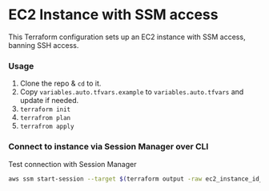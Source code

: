 # EC2 Instance with SSM access
This Terraform configuration sets up an EC2 instance with SSM access, banning SSH access.

### Usage
1. Clone the repo & `cd` to it.
1. Copy `variables.auto.tfvars.example` to `variables.auto.tfvars` and update if needed.
1. `terraform init`
1. `terrafrom plan`
1. `terrafrom apply`

### Connect to instance via Session Manager over CLI

Test connection with Session Manager 
```bash
aws ssm start-session --target $(terraform output -raw ec2_instance_id_private)
```